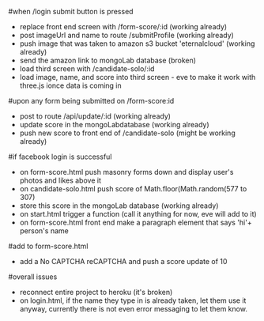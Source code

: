 #when /login submit button is pressed

- replace front end screen with /form-score/:id (working already)
- post imageUrl and name to route /submitProfile (working already)
- push image that was taken to amazon s3 bucket 'eternalcloud' (working already)
- send the amazon link to mongoLab database (broken)
- load third screen with /candidate-solo/:id
- load image, name, and score into third screen - eve to make it work with three.js ionce data is coming in

#upon any form being submitted on /form-score:id

- post to route /api/update/:id (working already)
- update score in the mongoLabdatabase (working already)
- push new score to front end of /candidate-solo (might be working already)

#if facebook login is successful

- on form-score.html push masonry forms down and display user's photos and likes above it
- on candidate-solo.html push score of Math.floor(Math.random(577 to 307)
- store this score in the mongoLab database (working already)
- on start.html trigger a function (call it anything for now, eve will add to it)
- on form-score.html front end make a paragraph element that says 'hi'+ person's name



#add to form-score.html
- add a No CAPTCHA reCAPTCHA and push a score update of 10


#overall issues
- reconnect entire project to heroku (it's broken)
- on login.html, if the name they type in is already taken, let them use it anyway, currently there is not even error messaging to let them know.
